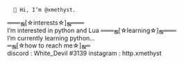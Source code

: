       👋 Hi, I’m @xmethyst.
  ═══ஜ[☆interests☆]ஜ═══   
I’m interested in python and Lua 
  ═══ஜ[☆learning☆]ஜ═══    
I’m currently learning python...    
  ═ஜ[☆how to reach me☆]ஜ═    
discord   : White_Devil #3139
instagram : http.xmethyst

<!---
xmethyst/xmethyst is a ✨ special ✨ repository because its `README.md` (this file) appears on your GitHub profile.
You can click the Preview link to take a look at your changes.
--->
